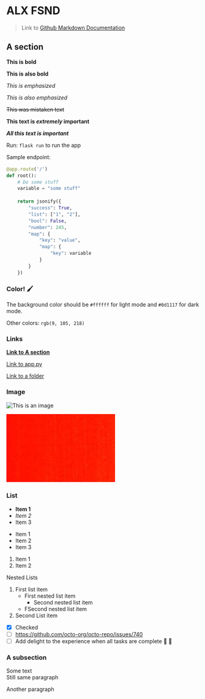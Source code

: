 # ALX FSND

> Link to [Github Markdown Documentation](https://docs.github.com/en/get-started/writing-on-github/getting-started-with-writing-and-formatting-on-github/basic-writing-and-formatting-syntax)

## A section

**This is bold**

__This is also bold__

*This is emphasized*

_This is also emphasized_

~~This was mistaken text~~

**This text is _extremely_ important**

***All this text is important***

Run: `flask run` to run the app

Sample endpoint:
```python
@app.route('/')
def root():
    # Do some stuff
    variable = "some stuff"

    return jsonify({
        "success": True,
        "list": ["1", "2"],
        "bool": False,
        "number": 245,
        "map": {
            "key": "value",
            "map": {
                "key": variable
            }
        }
    })
```

### Color! 🖌️

The background color should be `#ffffff` for light mode and `#0d1117` for dark mode.

Other colors: 	`rgb(9, 105, 218)`

### Links

[**Link to A section**](#a-section)

[Link to app.py](c2-api-dev/src/app.py)

[Link to a folder](c2-api-dev/src)


### Image

![This is an image](https://myoctocat.com/assets/images/base-octocat.svg)

![](img/red.jpg)

### List

- **Item 1**
- *Item 2*
- Item 3

* Item 1
* Item 2
* Item 3

1. Item 1
2. Item 2

Nested Lists

1. First list item
    - First nested list item
        - Second nested list item
    - FSecond nested list item
2. Second List item

- [x] Checked
- [ ] https://github.com/octo-org/octo-repo/issues/740
- [ ] Add delight to the experience when all tasks are complete 🎉 :8ball:

### A subsection

Some text<br>
Still same paragraph

Another paragraph

<!-- This content will not appear in the rendered Markdown -->